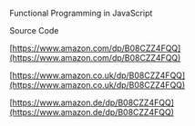 Functional Programming in JavaScript

Source Code

[https://www.amazon.com/dp/B08CZZ4FQQ](https://www.amazon.com/dp/B08CZZ4FQQ)

[https://www.amazon.co.uk/dp/B08CZZ4FQQ](https://www.amazon.co.uk/dp/B08CZZ4FQQ)

[https://www.amazon.de/dp/B08CZZ4FQQ](https://www.amazon.de/dp/B08CZZ4FQQ)

